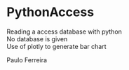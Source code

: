 # PythonAccess <br>
Reading a access database with python <br>
No database is given <br>
Use of plotly to generate bar chart<br>

Paulo Ferreira